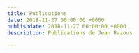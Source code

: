 ```yaml
---
title: Publications
date: 2018-11-27 00:00:00 +0000
publishdate: 2018-11-27 00:00:00 +0000
description: Publications de Jean Razous

---
```

